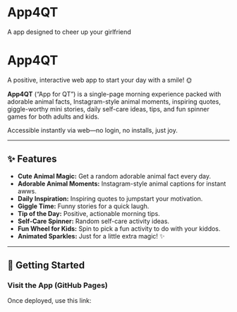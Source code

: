# App4QT
A app designed to cheer up your girlfriend
# App4QT

A positive, interactive web app to start your day with a smile! 🌞

**App4QT** (“App for QT”) is a single-page morning experience packed with adorable animal facts, Instagram-style animal moments, inspiring quotes, giggle-worthy mini stories, daily self-care ideas, tips, and fun spinner games for both adults and kids.

Accessible instantly via web—no login, no installs, just joy.

---

## ✨ Features

- **Cute Animal Magic:** Get a random adorable animal fact every day.
- **Adorable Animal Moments:** Instagram-style animal captions for instant awws.
- **Daily Inspiration:** Inspiring quotes to jumpstart your motivation.
- **Giggle Time:** Funny stories for a quick laugh.
- **Tip of the Day:** Positive, actionable morning tips.
- **Self-Care Spinner:** Random self-care activity ideas.
- **Fun Wheel for Kids:** Spin to pick a fun activity to do with your kiddos.
- **Animated Sparkles:** Just for a little extra magic! ✨

---

## 🚀 Getting Started

### **Visit the App (GitHub Pages)**

Once deployed, use this link: